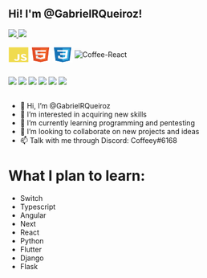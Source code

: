 ## Hi! I'm @GabrielRQueiroz!
<div>
  <a href="https://github.com/GabrielRQueiroz">
  <img height="150em" src="https://github-readme-stats.vercel.app/api?username=GabrielRQueiroz&show_icons=true&theme=onedark&include_all_commits=true&count_private=true"/>
  <img height="150em" src="https://github-readme-stats.vercel.app/api/top-langs/?username=GabrielRQueiroz&layout=compact&langs_count=7&theme=onedark"/>
</div>
<div style="display: inline-block"><br>
  <img align="center" alt="Coffee-Js" height="30" width="40" src="https://raw.githubusercontent.com/devicons/devicon/master/icons/javascript/javascript-plain.svg">
  <img align="center" alt="Coffee-HTML" height="30" width="40" src="https://raw.githubusercontent.com/devicons/devicon/master/icons/html5/html5-original.svg">
  <img align="center" alt="Coffee-CSS" height="30" width="40" src="https://raw.githubusercontent.com/devicons/devicon/master/icons/css3/css3-original.svg">
  <img align="center" alt="Coffee-React" height="30" width="40" src="https://raw.githubusercontent.com/devicons/devicon/master/icons/reactjs/reactjs-original.svg">
</div>

##
  
<div> 
  <a href="https://www.linkedin.com/in/gabriel-queiroz-b0b111218/" target="_blank"><img src="https://img.shields.io/badge/-LinkedIn-%230077B5?style=for-the-badge&logo=linkedin&logoColor=white" target="_blank"></a>
  <a href = "mailto:gabrielr.queiroz@gmail.com"><img src="https://img.shields.io/badge/-Gmail-%23333?style=for-the-badge&logo=gmail&logoColor=white" target="_blank"></a>
  <a href="https://instagram.com/gabriel.rqueiroz/" target="_blank"><img src="https://img.shields.io/badge/-Instagram-%23E4405F?style=for-the-badge&logo=instagram&logoColor=white" target="_blank"></a>
 	<a href="https://www.twitch.tv/coffeeneeded" target="_blank"><img src="https://img.shields.io/badge/Twitch-9146FF?style=for-the-badge&logo=twitch&logoColor=white" target="_blank"></a>
  <a href="https://www.youtube.com/channel/https://www.youtube.com/channel/UC84avBnHMWvC16t0_GO-cCg" target="_blank"><img src="https://img.shields.io/badge/YouTube-FF0000?style=for-the-badge&logo=youtube&logoColor=white" target="_blank"></a>  
  <a href="https://www.hackerrank.com/CoffeeNeeded" target="_blank"><img src="https://img.shields.io/badge/-Hackerrank-2EC866?style=for-the-badge&logo=HackerRank&logoColor=white" target="_blank"></a>
</div>

##


- 👋 Hi, I’m @GabrielRQueiroz
- 👀 I’m interested in acquiring new skills
- 🌱 I’m currently learning programming and pentesting
- 💞️ I’m looking to collaborate on new projects and ideas
- 📫 Talk with me through Discord: Coffeey#6168
# What I plan to learn:
  - Switch
  - Typescript
  - Angular
  - Next
  - React
  - Python
  - Flutter
  - Django
  - Flask
<!---
GabrielRQueiroz/GabrielRQueiroz is a ✨ special ✨ repository because its `README.md` (this file) appears on your GitHub profile.
You can click the Preview link to take a look at your changes.
--->
